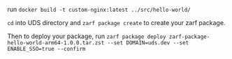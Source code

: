 run `docker build -t custom-nginx:latest ../src/hello-world/`

`cd` into UDS directory and `zarf package create` to create your zarf package.

Then to deploy your package, run `zarf package deploy zarf-package-hello-world-arm64-1.0.0.tar.zst --set DOMAIN=uds.dev --set ENABLE_SSO=true --confirm`
